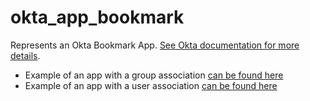 # okta_app_bookmark

Represents an Okta Bookmark App. [See Okta documentation for more details](https://developer.okta.com/docs/api/resources/apps/#add-bookmark-application).

* Example of an app with a group association [can be found here](./basic.tf)
* Example of an app with a user association [can be found here](./basic_updated.tf)
